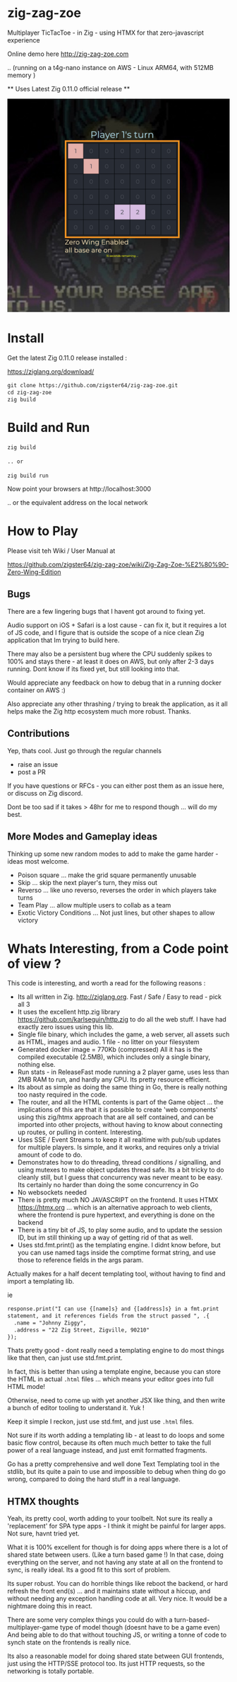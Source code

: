 # zig-zag-zoe
Multiplayer TicTacToe - in Zig - using HTMX for that zero-javascript experience

Online demo here
http://zig-zag-zoe.com

.. (running on a t4g-nano instance on AWS - Linux ARM64, with 512MB memory )

** Uses Latest Zig 0.11.0 official release **


![screenshot](https://github.com/zigster64/zig-zag-zoe/blob/main/src/images/zzz-screenshot.jpg)

# Install

Get the latest Zig 0.11.0 release installed :

https://ziglang.org/download/



```
git clone https://github.com/zigster64/zig-zag-zoe.git
cd zig-zag-zoe
zig build
```

# Build and Run

```
zig build

.. or

zig build run
```

Now point your browsers at http://localhost:3000

.. or the equivalent address on the local network

# How to Play

Please visit teh Wiki / User Manual at

https://github.com/zigster64/zig-zag-zoe/wiki/Zig-Zag-Zoe-%E2%80%90-Zero-Wing-Edition


## Bugs

There are a few lingering bugs that I havent got around to fixing yet.

Audio support on iOS + Safari is a lost cause - can fix it, but it requires a lot of JS code, and I figure that is outside the
scope of a nice clean Zig application that Im trying to build here.

There may also be a persistent bug where the CPU suddenly spikes to 100% and stays there - at least it does on AWS, but only
after 2-3 days running. Dont know if its fixed yet, but still looking into that.

Would appreciate any feedback on how to debug that in a running docker container on AWS :)

Also appreciate any other thrashing / trying to break the application, as it all helps make the Zig http ecosystem much 
more robust.  Thanks.

## Contributions

Yep, thats cool.  Just go through the regular channels

- raise an issue
- post a PR

If you have questions or RFCs - you can either post them as an issue here, or discuss on Zig discord.

Dont be too sad if it takes > 48hr for me to respond though ... will do my best.

## More Modes and Gameplay ideas

Thinking up some new random modes to add to make the game harder - ideas most welcome.

- Poison square ... make the grid square permanently unusable
- Skip ... skip the next player's turn, they miss out
- Reverso ... like uno reverso, reverses the order in which players take turns
- Team Play ... allow multiple users to collab as a team
- Exotic Victory Conditions ... Not just lines, but other shapes to allow victory


# Whats Interesting, from a Code point of view ?

This code is interesting, and worth a read for the following reasons :

- Its all written in Zig. http://ziglang.org.  Fast / Safe / Easy to read  - pick all 3
- It uses the excellent http.zig library https://github.com/karlseguin/http.zig to do all the web stuff. I have had exactly zero issues using this lib.
- Single file binary, which includes the game, a web server, all assets such as HTML, images and audio.  1 file - no litter on your filesystem
- Generated docker image = 770Kb (compressed) All it has is the compiled executable (2.5MB), which includes only a single binary, nothing else.
- Run stats - in ReleaseFast mode running a 2 player game, uses less than 2MB RAM to run, and hardly any CPU. Its pretty resource efficient.
- Its about as simple as doing the same thing in Go, there is really nothing too nasty required in the code.  
- The router, and all the HTML contents is part of the Game object ... the implications of this are that it is possible to create 'web components' using this
zig/htmx approach that are all self contained, and can be imported into other projects, without having to know about connecting up routes, or pulling in content. Interesting.
- Uses SSE / Event Streams to keep it all realtime with pub/sub updates for multiple players. Is simple, and it works, and requires only a trivial amount of code to do.
- Demonstrates how to do threading, thread conditions / signalling, and using mutexes to make object updates thread safe. Its a bit tricky to do cleanly still, but I guess that concurrency was never meant to be easy. Its certainly no harder than doing the some concurrency in Go
- No websockets needed
- There is pretty much NO JAVASCRIPT on the frontend. It uses HTMX https://htmx.org ... which is an alternative approach to web clients, where the frontend is pure hypertext, and everything is done on the backend
- There is a tiny bit of JS, to play some audio, and to update the session ID, but im still thinking up a way of getting rid of that as well.
- Uses std.fmt.print() as the templating engine.  I didnt know before, but you can use named tags inside the comptime format string, and use those to reference fields in the args param. 


Actually makes for a half decent templating tool, without having to find and import a templating lib.

ie
```
response.print("I can use {[name]s} and {[address]s} in a fmt.print statement, and it references fields from the struct passed ", .{
  .name = "Johnny Ziggy",
  .address = "22 Zig Street, Zigville, 90210"
});
```

Thats pretty good - dont really need a templating engine to do most things like that then, can just use std.fmt.print.

In fact, this is better than using a template engine, because you can store the HTML in actual `.html` files ... which means your editor goes into full HTML mode!

Otherwise, need to come up with yet another JSX like thing, and then write a bunch of editor tooling to understand it.  Yuk !

Keep it simple I reckon, just use std.fmt, and just use `.html` files.


Not sure if its worth adding a templating lib - at least to do loops and some basic flow control, because its often much much better to take the full power of a real language instead, and just emit formatted fragments.

Go has a pretty comprehensive and well done Text Templating tool in the stdlib, but its quite a pain to use and impossible to debug when thing do go wrong, compared to doing the hard stuff in a real language.


## HTMX thoughts

Yeah, its pretty cool, worth adding to your toolbelt. Not sure its really a 'replacement' for SPA type apps - I think it might be painful for larger apps. Not sure, havnt tried yet.

What it is 100% excellent for though is for doing apps where there is a lot of shared state between users. (Like a turn based game !) In that case, doing everything on the server, and not having any state
at all on the frontend to sync, is really ideal.  Its a good fit to this sort of problem.

Its super robust. You can do horrible things like reboot the backend, or hard refresh the front end(s) ... and it maintains state without a hiccup, and without needing any exception handling code at all. 
Very nice. It would be a nightmare doing this in react.

There are some very complex things you could do with a turn-based-multiplayer-game type of model though (doesnt have to be a game even) And being able to do that without touching JS, or
writing a tonne of code to synch state on the frontends is really nice.

Its also a reasonable model for doing shared state between GUI frontends, just using the HTTP/SSE protocol too. Its just HTTP requests, so the networking is totally portable.
